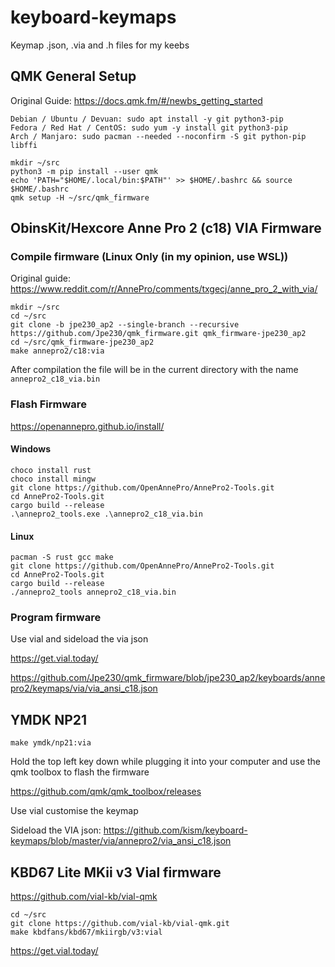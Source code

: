 # keyboard-keymaps

Keymap .json, .via and .h files for my keebs

## QMK General Setup

Original Guide: https://docs.qmk.fm/#/newbs_getting_started

```
Debian / Ubuntu / Devuan: sudo apt install -y git python3-pip
Fedora / Red Hat / CentOS: sudo yum -y install git python3-pip
Arch / Manjaro: sudo pacman --needed --noconfirm -S git python-pip libffi
```

```
mkdir ~/src
python3 -m pip install --user qmk
echo 'PATH="$HOME/.local/bin:$PATH"' >> $HOME/.bashrc && source $HOME/.bashrc
qmk setup -H ~/src/qmk_firmware
```

## ObinsKit/Hexcore Anne Pro 2 (c18) VIA Firmware

### Compile firmware (Linux Only (in my opinion, use WSL))

Original guide: https://www.reddit.com/r/AnnePro/comments/txgecj/anne_pro_2_with_via/

```
mkdir ~/src
cd ~/src
git clone -b jpe230_ap2 --single-branch --recursive https://github.com/Jpe230/qmk_firmware.git qmk_firmware-jpe230_ap2
cd ~/src/qmk_firmware-jpe230_ap2
make annepro2/c18:via
```

After compilation the file will be in the current directory with the name `annepro2_c18_via.bin`

### Flash Firmware

https://openannepro.github.io/install/

#### Windows

```
choco install rust
choco install mingw
git clone https://github.com/OpenAnnePro/AnnePro2-Tools.git
cd AnnePro2-Tools.git
cargo build --release
.\annepro2_tools.exe .\annepro2_c18_via.bin
```

#### Linux

```
pacman -S rust gcc make
git clone https://github.com/OpenAnnePro/AnnePro2-Tools.git
cd AnnePro2-Tools.git
cargo build --release
./annepro2_tools annepro2_c18_via.bin
```

### Program firmware

Use vial and sideload the via json 

https://get.vial.today/

https://github.com/Jpe230/qmk_firmware/blob/jpe230_ap2/keyboards/annepro2/keymaps/via/via_ansi_c18.json

## YMDK NP21

```
make ymdk/np21:via
```

Hold the top left key down while plugging it into your computer and use the qmk toolbox to flash the firmware

https://github.com/qmk/qmk_toolbox/releases

Use vial customise the keymap

Sideload the VIA json: https://github.com/kism/keyboard-keymaps/blob/master/via/annepro2/via_ansi_c18.json

## KBD67 Lite MKii v3 Vial firmware

https://github.com/vial-kb/vial-qmk

```
cd ~/src
git clone https://github.com/vial-kb/vial-qmk.git
make kbdfans/kbd67/mkiirgb/v3:vial
```

https://get.vial.today/
